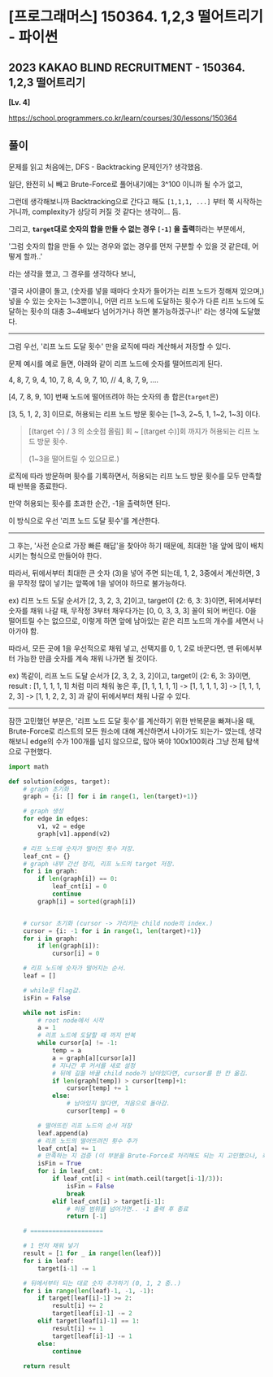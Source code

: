 # [프로그래머스] 150364. 1,2,3 떨어트리기 - 파이썬

## 2023 KAKAO BLIND RECRUITMENT - 150364. 1,2,3 떨어트리기

**[Lv. 4]**



https://school.programmers.co.kr/learn/courses/30/lessons/150364



## 풀이

문제를 읽고 처음에는, DFS - Backtracking 문제인가? 생각했음.

일단, 완전히 뇌 빼고 Brute-Force로 풀어내기에는 3^100 이니까 될 수가 없고,

그런데 생각해보니까 Backtracking으로 간다고 해도 `[1,1,1, ...]` 부터 쭉 시작하는 거니까, complexity가 상당히 커질 것 같다는 생각이... 듬.



그리고, **`target`대로 숫자의 합을 만들 수 없는 경우 `[-1]` 을 출력**하라는 부분에서, 

'그럼 숫자의 합을 만들 수 있는 경우와 없는 경우를 먼저 구분할 수 있을 것 같은데, 어떻게 할까..'

라는 생각을 했고, 그 경우를 생각하다 보니, 

'결국 사이클이 돌고, (숫자를 넣을 때마다 숫자가 들어가는 리프 노드가 정해져 있으며,) 넣을 수 있는 숫자는 1~3뿐이니, 어떤 리프 노드에 도달하는 횟수가 다른 리프 노드에 도달하는 횟수의 대충 3~4배보다 넘어가거나 하면 불가능하겠구나!' 라는 생각에 도달했다.



---



그럼 우선, '리프 노드 도달 횟수' 만을 로직에 따라 계산해서 저장할 수 있다.

문제 예시를 예로 들면, 아래와 같이 리프 노드에 숫자를 떨어뜨리게 된다.

4, 8, 7, 9, 4, 10, 7, 8, 4, 9, 7, 10, // 4, 8, 7, 9, .... 

[4, 7, 8, 9, 10] 번째 노드에 떨어뜨려야 하는 숫자의 총 합은(`target`은)

[3, 5, 1, 2, 3] 이므로, 허용되는 리프 노드 방문 횟수는 [1~3, 2~5, 1, 1~2, 1~3] 이다.

> [(target 수) / 3 의 소숫점 올림] 회 ~ [(target 수)]회 까지가 허용되는 리프 노드 방문 횟수. 
>
> (1~3을 떨어트릴 수 있으므로.)

로직에 따라 방문하며 횟수를 기록하면서, 허용되는 리프 노드 방문 횟수를 모두 만족할 때 반복을 종료한다.

만약 허용되는 횟수를 초과한 순간, -1을 출력하면 된다.

이 방식으로 우선 '리프 노드 도달 횟수'를 계산한다.



---



그 후는, '사전 순으로 가장 빠른 해답'을 찾아야 하기 때문에, 최대한 1을 앞에 많이 배치시키는 형식으로 만들어야 한다.

따라서, 뒤에서부터 최대한 큰 숫자 (3)을 넣어 주면 되는데, 1, 2, 3중에서 계산하면, 3을 무작정 많이 넣기는 앞쪽에 1을 넣어야 하므로 불가능하다.

ex) 리프 노드 도달 순서가 [2, 3, 2, 3, 2]이고, target이 {2: 6, 3: 3}이면, 뒤에서부터 숫자를 채워 나갈 때, 무작정 3부터 채우다가는 [0, 0, 3, 3, 3] 꼴이 되어 버린다. 0을 떨어트릴 수는 없으므로, 이렇게 하면 앞에 남아있는 같은 리프 노드의 개수를 세면서 나아가야 함.



따라서, 모든 곳에 1을 우선적으로 채워 넣고, 선택지를 0, 1, 2로 바꾼다면, 맨 뒤에서부터 가능한 만큼 숫자를 계속 채워 나가면 될 것이다.

ex) 똑같이, 리프 노드 도달 순서가 [2, 3, 2, 3, 2]이고, target이 {2: 6, 3: 3}이면, result : [1, 1, 1, 1, 1] 처럼 미리 채워 놓은 후, [1, 1, 1, 1, 1] -> [1, 1, 1, 1, 3] -> [1, 1, 1, 2, 3] -> [1, 1, 2, 2, 3] 과 같이 뒤에서부터 채워 나갈 수 있다.



---



잠깐 고민했던 부분은, '리프 노드 도달 횟수'를 계산하기 위한 반복문을 빠져나올 때, Brute-Force로 리스트의 모든 원소에 대해 계산하면서 나아가도 되는가- 였는데, 생각해보니 edge의 수가 100개를 넘지 않으므로, 많아 봐야 100x100회라 그냥 전체 탐색으로 구현했다.



```python
import math

def solution(edges, target):
    # graph 초기화
    graph = {i: [] for i in range(1, len(target)+1)}

    # graph 생성
    for edge in edges:
        v1, v2 = edge
        graph[v1].append(v2)

    # 리프 노드에 숫자가 떨어진 횟수 저장.
    leaf_cnt = {}
    # graph 내부 간선 정리, 리프 노드의 target 저장.
    for i in graph:
        if len(graph[i]) == 0:
            leaf_cnt[i] = 0
            continue
        graph[i] = sorted(graph[i])


    # cursor 초기화 (cursor -> 가리키는 child node의 index.)
    cursor = {i: -1 for i in range(1, len(target)+1)}
    for i in graph:
        if len(graph[i]):
            cursor[i] = 0

    # 리프 노드에 숫자가 떨어지는 순서.
    leaf = []

    # while문 flag값.
    isFin = False

    while not isFin:
        # root node에서 시작
        a = 1
        # 리프 노드에 도달할 때 까지 반복
        while cursor[a] != -1:
            temp = a
            a = graph[a][cursor[a]]
            # 지나간 후 커서를 새로 설정
            # 뒤에 길을 바꿀 child node가 남아있다면, cursor를 한 칸 옮김.
            if len(graph[temp]) > cursor[temp]+1:
                cursor[temp] += 1
            else:
                # 남아있지 않다면, 처음으로 돌아감.
                cursor[temp] = 0

        # 떨어뜨린 리프 노드의 순서 저장
        leaf.append(a)
        # 리프 노드의 떨어뜨려진 횟수 추가
        leaf_cnt[a] += 1
        # 만족하는 지 검증 (이 부분을 Brute-Force로 처리해도 되는 지 고민했으나, 최대 횟수가 100x100회를 넘지 않기 때문에, 전체 탐색으로 구현함.)
        isFin = True
        for i in leaf_cnt:
            if leaf_cnt[i] < int(math.ceil(target[i-1]/3)):
                isFin = False
                break
            elif leaf_cnt[i] > target[i-1]:
                # 허용 범위를 넘어가면.. -1 출력 후 종료
                return [-1]

    # ====================

    # 1 먼저 채워 넣기
    result = [1 for _ in range(len(leaf))]
    for i in leaf:
        target[i-1] -= 1

    # 뒤에서부터 되는 대로 숫자 추가하기 (0, 1, 2 중..)
    for i in range(len(leaf)-1, -1, -1):
        if target[leaf[i]-1] >= 2:
            result[i] += 2
            target[leaf[i]-1] -= 2
        elif target[leaf[i]-1] == 1:
            result[i] += 1
            target[leaf[i]-1] -= 1
        else:
            continue
            
    return result
```

